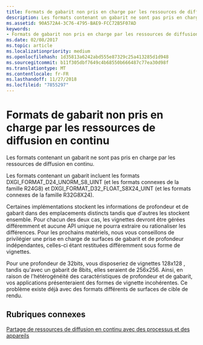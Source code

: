 ```yaml
---
title: Formats de gabarit non pris en charge par les ressources de diffusion en continu
description: Les formats contenant un gabarit ne sont pas pris en charge par les ressources de diffusion en continu.
ms.assetid: 90A572A4-3C76-4795-BAE9-FCC72B5F07AD
keywords:
- Formats de gabarit non pris en charge par les ressources de diffusion en continu
ms.date: 02/08/2017
ms.topic: article
ms.localizationpriority: medium
ms.openlocfilehash: 1d35813a6242abd555e87329c25a413285d1d948
ms.sourcegitcommit: b11f305dbf7649c4b68550b666487c77ea30d98f
ms.translationtype: MT
ms.contentlocale: fr-FR
ms.lasthandoff: 11/27/2018
ms.locfileid: "7855297"
---
```

# <a name="stencil-formats-not-supported-with-streaming-resources"></a>Formats de gabarit non pris en charge par les ressources de diffusion en continu


Les formats contenant un gabarit ne sont pas pris en charge par les ressources de diffusion en continu.

Les formats contenant un gabarit incluent les formats DXGI\_FORMAT\_D24\_UNORM\_S8\_UINT (et les formats connexes de la famille R24G8) et DXGI\_FORMAT\_D32\_FLOAT\_S8X24\_UINT (et les formats connexes de la famille R32G8X24).

Certaines implémentations stockent les informations de profondeur et de gabarit dans des emplacements distincts tandis que d'autres les stockent ensemble. Pour chacun des deux cas, les vignettes devront être gérées différemment et aucune API unique ne pourra extraire ou rationaliser les différences. Pour les prochains matériels, nous vous conseillons de privilégier une prise en charge de surfaces de gabarit et de profondeur indépendantes, celles-ci étant restituées différemment sous forme de vignettes.

Pour une profondeur de 32bits, vous disposeriez de vignettes 128x128 , tandis qu'avec un gabarit de 8bits, elles seraient de 256x256. Ainsi, en raison de l'hétérogénéité des caractéristiques de profondeur et de gabarit, vos applications présenteraient des formes de vignette incohérentes. Ce problème existe déjà avec des formats différents de surfaces de cible de rendu.

## <a name="span-idrelated-topicsspanrelated-topics"></a><span id="related-topics"></span>Rubriques connexes


[Partage de ressources de diffusion en continu avec des processus et des appareils](streaming-resource-cross-process-and-device-sharing.md)

 

 




